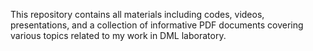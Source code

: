 
This repository contains all materials including codes, videos, presentations, and a collection of informative PDF documents covering various topics related to my work in DML laboratory.
